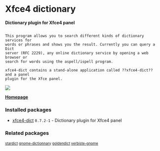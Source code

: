# Xfce4 dictionary

__Dictionary plugin for Xfce4 panel__

```

This program allows you to search different kinds of dictionary services for
words or phrases and shows you the result. Currently you can query a Dict
server (RFC 2229), any online dictionary service by opening a web browser or
search for words using the aspell/ispell program.

xfce4-dict contains a stand-alone application called ??xfce4-dict?? and a panel
plugin for the Xfce panel.

```

[![](https://screenshots.debian.net/thumbnail-with-version/xfce4-dict/9001)](https://screenshots.debian.net/screenshot-with-version/xfce4-dict/9001)



**[Homepage](http://goodies.xfce.org/projects/applications/xfce4-dict)**

### Installed packages

* [xfce4-dict](https://packages.debian.org/stretch/xfce4-dict) `0.7.2-1` - Dictionary plugin for Xfce4 panel

### Related packages

<sub> [stardict](https://packages.debian.org/stretch/stardict) [gnome-dictionnary](https://packages.debian.org/stretch/gnome-dictionnary) [goldendict](https://packages.debian.org/stretch/goldendict) [verbiste-gnome](https://packages.debian.org/stretch/verbiste-gnome)  </sub>
